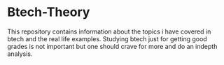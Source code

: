 # Btech-Theory
This repository contains information about the topics i have covered in btech and the real life examples.
Studying btech just for getting good grades is not important but one should crave for more and do an indepth analysis.

